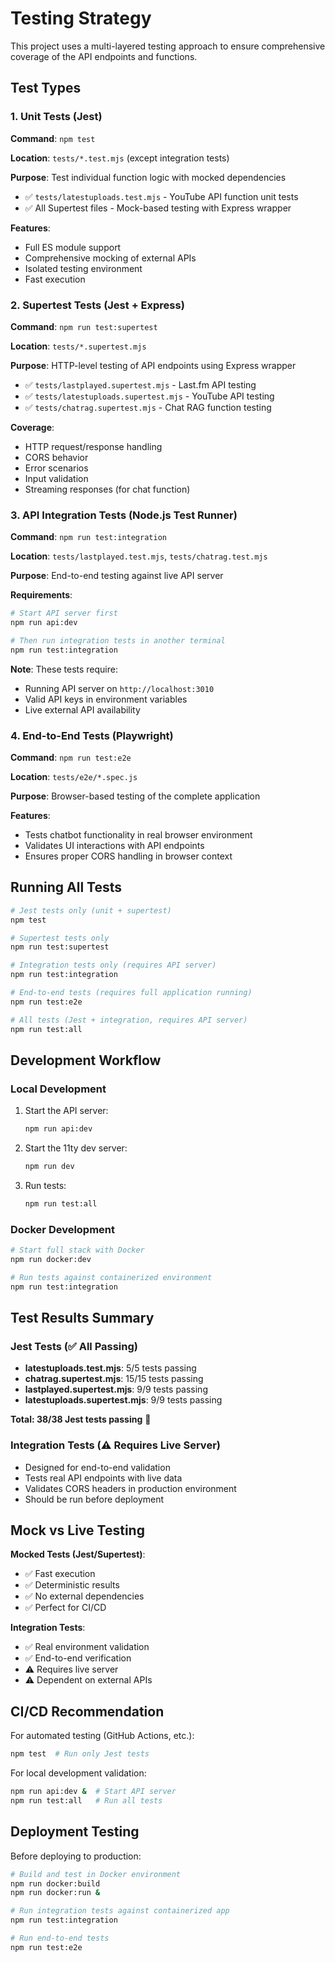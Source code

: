 # Testing Strategy

This project uses a multi-layered testing approach to ensure comprehensive coverage of the API endpoints and functions.

## Test Types

### 1. Unit Tests (Jest)

**Command**: `npm test`

**Location**: `tests/*.test.mjs` (except integration tests)

**Purpose**: Test individual function logic with mocked dependencies

- ✅ `tests/latestuploads.test.mjs` - YouTube API function unit tests
- ✅ All Supertest files - Mock-based testing with Express wrapper

**Features**:

- Full ES module support
- Comprehensive mocking of external APIs
- Isolated testing environment
- Fast execution

### 2. Supertest Tests (Jest + Express)

**Command**: `npm run test:supertest`

**Location**: `tests/*.supertest.mjs`

**Purpose**: HTTP-level testing of API endpoints using Express wrapper

- ✅ `tests/lastplayed.supertest.mjs` - Last.fm API testing
- ✅ `tests/latestuploads.supertest.mjs` - YouTube API testing
- ✅ `tests/chatrag.supertest.mjs` - Chat RAG function testing

**Coverage**:

- HTTP request/response handling
- CORS behavior
- Error scenarios
- Input validation
- Streaming responses (for chat function)

### 3. API Integration Tests (Node.js Test Runner)

**Command**: `npm run test:integration`

**Location**: `tests/lastplayed.test.mjs`, `tests/chatrag.test.mjs`

**Purpose**: End-to-end testing against live API server

**Requirements**:

```bash
# Start API server first
npm run api:dev

# Then run integration tests in another terminal
npm run test:integration
```

**Note**: These tests require:

- Running API server on `http://localhost:3010`
- Valid API keys in environment variables
- Live external API availability

### 4. End-to-End Tests (Playwright)

**Command**: `npm run test:e2e`

**Location**: `tests/e2e/*.spec.js`

**Purpose**: Browser-based testing of the complete application

**Features**:

- Tests chatbot functionality in real browser environment
- Validates UI interactions with API endpoints
- Ensures proper CORS handling in browser context

## Running All Tests

```bash
# Jest tests only (unit + supertest)
npm test

# Supertest tests only
npm run test:supertest

# Integration tests only (requires API server)
npm run test:integration

# End-to-end tests (requires full application running)
npm run test:e2e

# All tests (Jest + integration, requires API server)
npm run test:all
```

## Development Workflow

### Local Development

1. Start the API server:

   ```bash
   npm run api:dev
   ```

2. Start the 11ty dev server:

   ```bash
   npm run dev
   ```

3. Run tests:
   ```bash
   npm run test:all
   ```

### Docker Development

```bash
# Start full stack with Docker
npm run docker:dev

# Run tests against containerized environment
npm run test:integration
```

## Test Results Summary

### Jest Tests (✅ All Passing)

- **latestuploads.test.mjs**: 5/5 tests passing
- **chatrag.supertest.mjs**: 15/15 tests passing
- **lastplayed.supertest.mjs**: 9/9 tests passing
- **latestuploads.supertest.mjs**: 9/9 tests passing

**Total: 38/38 Jest tests passing** 🎉

### Integration Tests (⚠️ Requires Live Server)

- Designed for end-to-end validation
- Tests real API endpoints with live data
- Validates CORS headers in production environment
- Should be run before deployment

## Mock vs Live Testing

**Mocked Tests (Jest/Supertest)**:

- ✅ Fast execution
- ✅ Deterministic results
- ✅ No external dependencies
- ✅ Perfect for CI/CD

**Integration Tests**:

- ✅ Real environment validation
- ✅ End-to-end verification
- ⚠️ Requires live server
- ⚠️ Dependent on external APIs

## CI/CD Recommendation

For automated testing (GitHub Actions, etc.):

```bash
npm test  # Run only Jest tests
```

For local development validation:

```bash
npm run api:dev &  # Start API server
npm run test:all   # Run all tests
```

## Deployment Testing

Before deploying to production:

```bash
# Build and test in Docker environment
npm run docker:build
npm run docker:run &

# Run integration tests against containerized app
npm run test:integration

# Run end-to-end tests
npm run test:e2e
```
